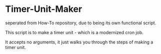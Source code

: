 # Timer-Unit-Maker
seperated from How-To repository, due to being its own functional script.

This script is to make a timer unit - which is a modernized cron job.

It accepts no arguments, it just walks you through the steps of making a timer unit.
